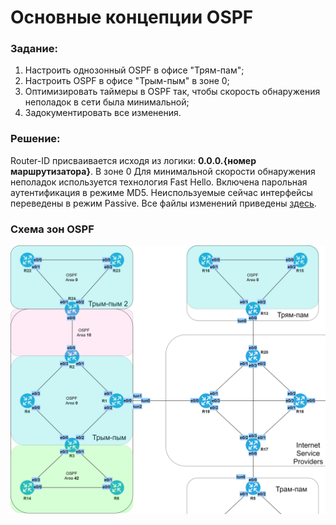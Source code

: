 # Основные концепции OSPF

###  Задание:

  1. Настроить однозонный OSPF в офисе "Трям-пам";
  2. Настроить OSPF в офисе "Трым-пым" в зоне 0;
  3. Оптимизировать таймеры в OSPF так, чтобы скорость обнаружения неполадок в сети была минимальной;
  4. Задокументировать все изменения.



###  Решение:

  Router-ID присваивается исходя из логики: **0.0.0.{номер маршрутизатора}**.
  В зоне 0 Для минимальной скорости обнаружения неполадок используется технология Fast Hello.
  Включена парольная аутентификация в режиме MD5.
  Неиспользуемые сейчас интерфейсы переведены в режим Passive.
  Все файлы изменений приведены [здесь](configs/).

###  Схема зон OSPF

![](ospf1.png)